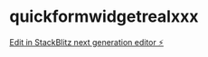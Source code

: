 # quickformwidgetrealxxx

[Edit in StackBlitz next generation editor ⚡️](https://stackblitz.com/~/github.com/Joinclicki/quickformwidgetrealxxx)